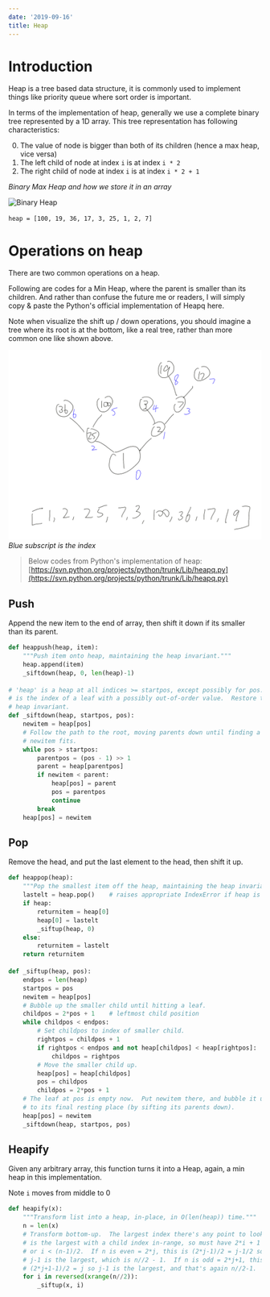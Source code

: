 ```yaml
---
date: '2019-09-16'
title: Heap
---
```


# Introduction
Heap is a tree based data structure, it is commonly used to implement things like priority queue where sort order is important. 

In terms of the implementation of heap, generally we use a complete binary tree represented by a 1D array. This tree representation has following characteristics:

0. The value of node is bigger than both of its children (hence a max heap, vice versa)
1. The left child of node at index `i` is at index `i * 2`
2. The right child of node at index `i` is at index `i * 2 + 1`

_Binary Max Heap and how we store it in an array_

![Binary Heap](https://upload.wikimedia.org/wikipedia/commons/thumb/3/38/Max-Heap.svg/2560px-Max-Heap.svg.png)

`heap = [100, 19, 36, 17, 3, 25, 1, 2, 7]`

# Operations on heap

There are two common operations on a heap.

Following are codes for a Min Heap, where the parent is smaller than its children. And rather than confuse the future me or readers, I will simply copy & paste the Python's official implementation of Heapq here.

Note when visualize the shift up / down operations, you should imagine a tree where its root is at the bottom, like a real tree, rather than more common one like shown above.

![img](../assets/images/heap/1.png)
_Blue subscript is the index_

> Below codes from Python's implementation of heap:  
> [https://svn.python.org/projects/python/trunk/Lib/heapq.py](https://svn.python.org/projects/python/trunk/Lib/heapq.py)

## Push

Append the new item to the end of array, then shift it down if its smaller than its parent.

```python
def heappush(heap, item):
    """Push item onto heap, maintaining the heap invariant."""
    heap.append(item)
    _siftdown(heap, 0, len(heap)-1)

# 'heap' is a heap at all indices >= startpos, except possibly for pos.  pos
# is the index of a leaf with a possibly out-of-order value.  Restore the
# heap invariant.
def _siftdown(heap, startpos, pos):
    newitem = heap[pos]
    # Follow the path to the root, moving parents down until finding a place
    # newitem fits.
    while pos > startpos:
        parentpos = (pos - 1) >> 1
        parent = heap[parentpos]
        if newitem < parent:
            heap[pos] = parent
            pos = parentpos
            continue
        break
    heap[pos] = newitem
```
## Pop

Remove the head, and put the last element to the head, then shift it up.

```python
def heappop(heap):
    """Pop the smallest item off the heap, maintaining the heap invariant."""
    lastelt = heap.pop()    # raises appropriate IndexError if heap is empty
    if heap:
        returnitem = heap[0]
        heap[0] = lastelt
        _siftup(heap, 0)
    else:
        returnitem = lastelt
    return returnitem

def _siftup(heap, pos):
    endpos = len(heap)
    startpos = pos
    newitem = heap[pos]
    # Bubble up the smaller child until hitting a leaf.
    childpos = 2*pos + 1    # leftmost child position
    while childpos < endpos:
        # Set childpos to index of smaller child.
        rightpos = childpos + 1
        if rightpos < endpos and not heap[childpos] < heap[rightpos]:
            childpos = rightpos
        # Move the smaller child up.
        heap[pos] = heap[childpos]
        pos = childpos
        childpos = 2*pos + 1
    # The leaf at pos is empty now.  Put newitem there, and bubble it up
    # to its final resting place (by sifting its parents down).
    heap[pos] = newitem
    _siftdown(heap, startpos, pos)
```

## Heapify

Given any arbitrary array, this function turns it into a Heap, again, a min heap in this implementation.

Note `i` moves from middle to 0

```python
def heapify(x):
    """Transform list into a heap, in-place, in O(len(heap)) time."""
    n = len(x)
    # Transform bottom-up.  The largest index there's any point to looking at
    # is the largest with a child index in-range, so must have 2*i + 1 < n,
    # or i < (n-1)/2.  If n is even = 2*j, this is (2*j-1)/2 = j-1/2 so
    # j-1 is the largest, which is n//2 - 1.  If n is odd = 2*j+1, this is
    # (2*j+1-1)/2 = j so j-1 is the largest, and that's again n//2-1.
    for i in reversed(xrange(n//2)):
        _siftup(x, i)
```